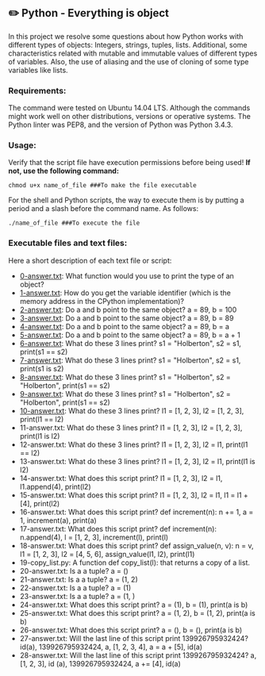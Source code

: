 
## :pencil2: Python - Everything is object
In this project we resolve some questions about how Python works with different types of objects: Integers, strings, tuples, lists. Additional, some characteristics related with mutable and immutable values of different types of variables. Also, the use of aliasing and the use of cloning of some type variables like lists.

### Requirements:
The command were tested on Ubuntu 14.04 LTS. Although the commands might work well on other distributions, versions or operative systems. The Python linter was PEP8, and the version of Python was Python 3.4.3. 

### Usage:
Verify that the script file have execution permissions before being used! **If not, use the following command:**

    chmod u+x name_of_file ###To make the file executable

For the shell and Python scripts, the way to execute them is by putting a period and a slash before the command name. As follows:

    ./name_of_file ###To execute the file

### Executable files and text files:

Here a short description of each text file or script:
+ [0-answer.txt](https://github.com/dmhenaopa/holbertonschool-higher_level_programming/blob/master/0x09-python-everything_is_object/0-answer.txt): What function would you use to print the type of an object?
+ [1-answer.txt](https://github.com/dmhenaopa/holbertonschool-higher_level_programming/blob/master/0x09-python-everything_is_object/1-answer.txt): How do you get the variable identifier (which is the memory address in the CPython implementation)?
+ [2-answer.txt](https://github.com/dmhenaopa/holbertonschool-higher_level_programming/blob/master/0x09-python-everything_is_object/2-answer.txt): Do a and b point to the same object? a = 89, b = 100
+ [3-answer.txt](https://github.com/dmhenaopa/holbertonschool-higher_level_programming/blob/master/0x09-python-everything_is_object/3-answer.txt): Do a and b point to the same object? a = 89, b = 89
+ [4-answer.txt](https://github.com/dmhenaopa/holbertonschool-higher_level_programming/blob/master/0x09-python-everything_is_object/4-answer.txt): Do a and b point to the same object? a = 89, b = a
+ [5-answer.txt](https://github.com/dmhenaopa/holbertonschool-higher_level_programming/blob/master/0x09-python-everything_is_object/5-answer.txt): Do a and b point to the same object? a = 89, b = a + 1
+ [6-answer.txt](https://github.com/dmhenaopa/holbertonschool-higher_level_programming/blob/master/0x09-python-everything_is_object/6-answer.txt): What do these 3 lines print? s1 = "Holberton", s2 = s1, print(s1 == s2)
+ [7-answer.txt](https://github.com/dmhenaopa/holbertonschool-higher_level_programming/blob/master/0x09-python-everything_is_object/7-answer.txt): What do these 3 lines print? s1 = "Holberton", s2 = s1, print(s1 is s2)
+ [8-answer.txt](https://github.com/dmhenaopa/holbertonschool-higher_level_programming/blob/master/0x09-python-everything_is_object/8-answer.txt): What do these 3 lines print? s1 = "Holberton", s2 = "Holberton", print(s1 == s2)
+ [9-answer.txt](https://github.com/dmhenaopa/holbertonschool-higher_level_programming/blob/master/0x09-python-everything_is_object/9-answer.txt): What do these 3 lines print? s1 = "Holberton", s2 = "Holberton", print(s1 == s2)
+ [10-answer.txt](https://github.com/dmhenaopa/holbertonschool-higher_level_programming/blob/master/0x09-python-everything_is_object/10-answer.txt): What do these 3 lines print? l1 = [1, 2, 3], l2 = [1, 2, 3], print(l1 == l2)
+ 11-answer.txt: What do these 3 lines print? l1 = [1, 2, 3], l2 = [1, 2, 3], print(l1 is l2)
+ 12-answer.txt: What do these 3 lines print? l1 = [1, 2, 3], l2 = l1, print(l1 == l2)
+ 13-answer.txt: What do these 3 lines print? l1 = [1, 2, 3], l2 = l1, print(l1 is l2)
+ 14-answer.txt: What does this script print? l1 = [1, 2, 3], l2 = l1, l1.append(4), print(l2)
+ 15-answer.txt: What does this script print? l1 = [1, 2, 3], l2 = l1, l1 = l1 + [4], print(l2)
+ 16-answer.txt: What does this script print? def increment(n): n += 1, a = 1, increment(a), print(a)
+ 17-answer.txt: What does this script print? def increment(n): n.append(4), l = [1, 2, 3], increment(l), print(l)
+ 18-answer.txt: What does this script print? def assign_value(n, v):  n = v, l1 = [1, 2, 3], l2 = [4, 5, 6], assign_value(l1, l2), print(l1)
+ 19-copy_list.py: A function def copy_list(l): that returns a copy of a list.
+ 20-answer.txt: Is a a tuple? a = ()
+ 21-answer.txt: Is a a tuple? a = (1, 2)
+ 22-answer.txt: Is a a tuple? a = (1)
+ 23-answer.txt: Is a a tuple? a = (1, )
+ 24-answer.txt: What does this script print? a = (1), b = (1), print(a is b)
+ 25-answer.txt: What does this script print? a = (1, 2), b = (1, 2), print(a is b)
+ 26-answer.txt: What does this script print? a = (), b = (), print(a is b)
+ 27-answer.txt: Will the last line of this script print 139926795932424? id(a), 139926795932424, a, [1, 2, 3, 4], a = a + [5], id(a)
+ 28-answer.txt: Will the last line of this script print 139926795932424? a, [1, 2, 3], id (a), 139926795932424, a += [4], id(a)
<!--stackedit_data:
eyJoaXN0b3J5IjpbMjEwMjMwNTQ3XX0=
-->